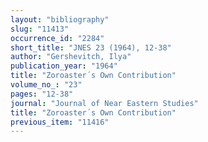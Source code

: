 ```yaml
---
layout: "bibliography"
slug: "11413"
occurrence_id: "2284"
short_title: "JNES 23 (1964), 12-38"
author: "Gershevitch, Ilya"
publication_year: "1964"
title: "Zoroaster´s Own Contribution"
volume_no_: "23"
pages: "12-38"
journal: "Journal of Near Eastern Studies"
title: "Zoroaster´s Own Contribution"
previous_item: "11416"
---
```

